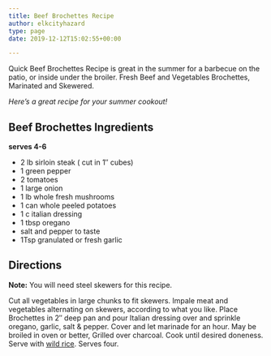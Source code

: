 ```yaml
---
title: Beef Brochettes Recipe
author: elkcityhazard
type: page
date: 2019-12-12T15:02:55+00:00

---
```

Quick Beef Brochettes Recipe is great in the summer for a barbecue on the patio, or inside under the broiler. Fresh Beef and Vegetables Brochettes, Marinated and Skewered.

_Here&#8217;s a great recipe for your summer cookout!_

## Beef Brochettes Ingredients

**serves 4-6**

  * 2 lb sirloin steak ( cut in 1&#8243; cubes)
  * 1 green pepper
  * 2 tomatoes
  * 1 large onion
  * 1 lb whole fresh mushrooms
  * 1 can whole peeled potatoes
  * 1 c italian dressing
  * 1 tbsp oregano
  * salt and pepper to taste
  * 1Tsp granulated or fresh garlic

## Directions

**Note:** You will need steel skewers for this recipe.

Cut all vegetables in large chunks to fit skewers. Impale meat and vegetables alternating on skewers, according to what you like. Place Brochettes in 2&#8243; deep pan and pour Italian dressing over and sprinkle oregano, garlic, salt & pepper. Cover and let marinade for an hour. May be broiled in oven or better, Grilled over charcoal. Cook until desired doneness. Serve with [wild rice][1]. Serves four.

 [1]: /wordpress/institutional-recipes-for-200/easy-side-dishes/
